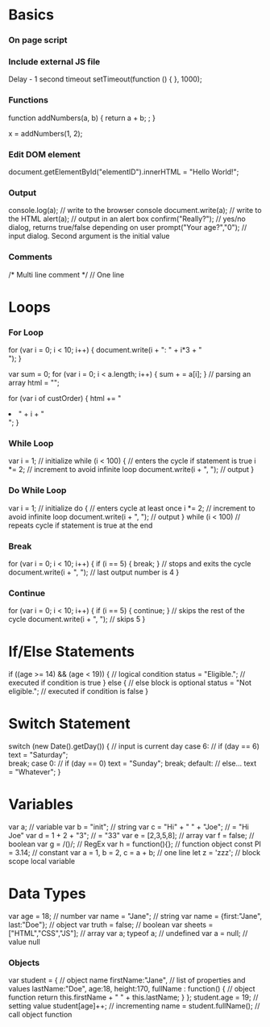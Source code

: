 # Basics

### On page script
<script type="text/javascript">  ...
</script>

### Include external JS file
<script src="filename.js"></script>
Delay - 1 second timeout
setTimeout(function () {
}, 1000);

### Functions
function addNumbers(a, b) {
    return a + b; ;
}

x = addNumbers(1, 2);

 
### Edit DOM element
document.getElementById("elementID").innerHTML = "Hello World!";

### Output
console.log(a);             // write to the browser console
document.write(a);          // write to the HTML
alert(a);                   // output in an alert box
confirm("Really?");         // yes/no dialog, returns true/false depending on user 
prompt("Your age?","0");    // input dialog. Second argument is the initial value

### Comments
/* Multi line
comment */
// One line



# Loops

### For Loop
for (var i = 0; i < 10; i++) {
    document.write(i + ": " + i*3 + "<br />");
}

var sum = 0;
for (var i = 0; i < a.length; i++) {
    sum + = a[i];
}               // parsing an array
html = "";

for (var i of custOrder) {
    html += "<li>" + i + "</li>";
}

### While Loop
var i = 1;                      // initialize
while (i < 100) {               // enters the cycle if statement is true
    i *= 2;                     // increment to avoid infinite loop
    document.write(i + ", ");   // output
}

### Do While Loop
var i = 1;                      // initialize
do {                            // enters cycle at least once
    i *= 2;                     // increment to avoid infinite loop
    document.write(i + ", ");   // output
} while (i < 100)               // repeats cycle if statement is true at the end


### Break
for (var i = 0; i < 10; i++) {
    if (i == 5) { break; }          // stops and exits the cycle
    document.write(i + ", ");       // last output number is 4
}

### Continue
for (var i = 0; i < 10; i++) {
    if (i == 5) { continue; }       // skips the rest of the cycle
    document.write(i + ", ");       // skips 5
}


# If/Else Statements

if ((age >= 14) && (age < 19)) {        // logical condition
    status = "Eligible.";               // executed if condition is true
} else {                                // else block is optional
    status = "Not eligible.";           // executed if condition is false
}


# Switch Statement

switch (new Date().getDay()) {      // input is current day
case 6:                         // if (day == 6)
	text = "Saturday";          
	break;
case 0:                         // if (day == 0)
	text = "Sunday";
	break;
default:                        // else...
	text = "Whatever";
}


# Variables
var a;                          // variable
var b = "init";                 // string
var c = "Hi" + " " + "Joe";     // = "Hi Joe"
var d = 1 + 2 + "3";            // = "33"
var e = [2,3,5,8];              // array
var f = false;                  // boolean
var g = /()/;                   // RegEx
var h = function(){};           // function object
const PI = 3.14;                // constant
var a = 1, b = 2, c = a + b;    // one line
let z = 'zzz';                  // block scope local variable

# Data Types
var age = 18;                           // number 
var name = "Jane";                      // string
var name = {first:"Jane", last:"Doe"};  // object
var truth = false;                      // boolean
var sheets = ["HTML","CSS","JS"];       // array
var a; typeof a;                        // undefined
var a = null;                           // value null

### Objects
var student = {                 // object name
    firstName:"Jane",           // list of properties and values
    lastName:"Doe",
    age:18,
    height:170,
    fullName : function() {     // object function
    return this.firstName + " " + this.lastName;
    }
}; 
student.age = 19;           // setting value
student[age]++;             // incrementing
name = student.fullName();  // call object function
